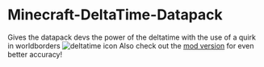 # Minecraft-DeltaTime-Datapack
Gives the datapack devs the power of the deltatime with the use of a quirk in worldborders
![deltatime icon](https://github.com/SmajloSlovakian/Minecraft-DeltaTime-Datapack/assets/16209307/b2bf62f3-16e9-4a7d-ab5b-feea9be9f7be)
Also check out the [mod version](https://modrinth.com/mod/deltatime) for even better accuracy!
